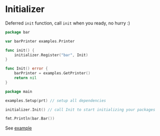 # Initializer

Deferred `init` function, call `init` when you ready, no hurry :)

```go
package bar

var barPrinter examples.Printer

func init() {
	initializer.Register("bar", Init)
}

func Init() error {
	barPrinter = examples.GetPrinter()
	return nil
}
```

```go
package main

examples.Setup(prt) // setup all dependencies

initializer.Init() // call Init to start initializing your packages

fmt.Println(bar.Bar())
```

See [example](https://github.com/hendratommy/initializer/tree/master/examples)
